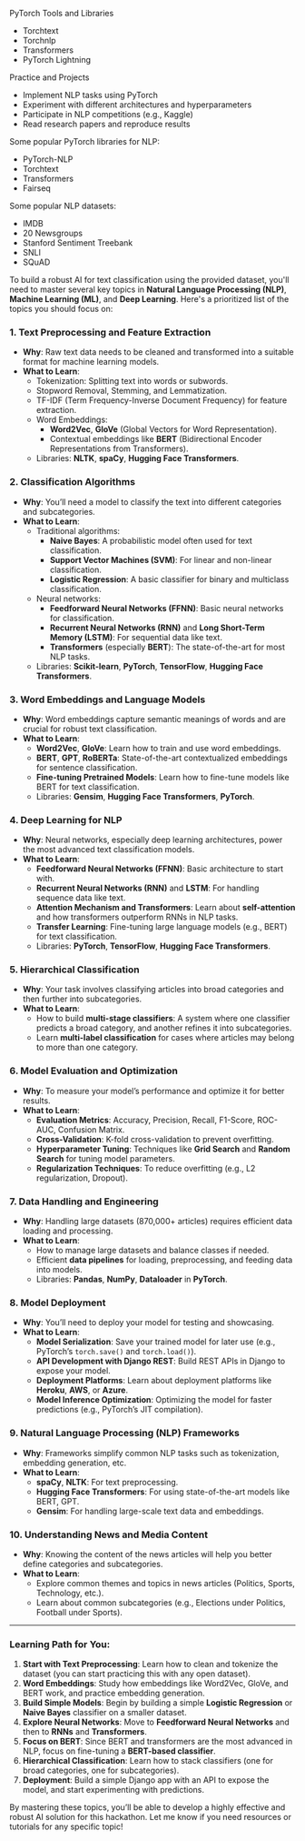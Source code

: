 PyTorch Tools and Libraries

- Torchtext
- Torchnlp
- Transformers
- PyTorch Lightning


Practice and Projects

- Implement NLP tasks using PyTorch
- Experiment with different architectures and hyperparameters
- Participate in NLP competitions (e.g., Kaggle)
- Read research papers and reproduce results


Some popular PyTorch libraries for NLP:


- PyTorch-NLP
- Torchtext
- Transformers
- Fairseq


Some popular NLP datasets:


- IMDB
- 20 Newsgroups
- Stanford Sentiment Treebank
- SNLI
- SQuAD








To build a robust AI for text classification using the provided dataset, you'll need to master several key topics in **Natural Language Processing (NLP)**, **Machine Learning (ML)**, and **Deep Learning**. Here's a prioritized list of the topics you should focus on:

### 1. **Text Preprocessing and Feature Extraction**
   - **Why**: Raw text data needs to be cleaned and transformed into a suitable format for machine learning models.
   - **What to Learn**:
     - Tokenization: Splitting text into words or subwords.
     - Stopword Removal, Stemming, and Lemmatization.
     - TF-IDF (Term Frequency-Inverse Document Frequency) for feature extraction.
     - Word Embeddings:
       - **Word2Vec**, **GloVe** (Global Vectors for Word Representation).
       - Contextual embeddings like **BERT** (Bidirectional Encoder Representations from Transformers).
     - Libraries: **NLTK**, **spaCy**, **Hugging Face Transformers**.

### 2. **Classification Algorithms**
   - **Why**: You’ll need a model to classify the text into different categories and subcategories.
   - **What to Learn**:
     - Traditional algorithms:
       - **Naive Bayes**: A probabilistic model often used for text classification.
       - **Support Vector Machines (SVM)**: For linear and non-linear classification.
       - **Logistic Regression**: A basic classifier for binary and multiclass classification.
     - Neural networks:
       - **Feedforward Neural Networks (FFNN)**: Basic neural networks for classification.
       - **Recurrent Neural Networks (RNN)** and **Long Short-Term Memory (LSTM)**: For sequential data like text.
       - **Transformers** (especially **BERT**): The state-of-the-art for most NLP tasks.
     - Libraries: **Scikit-learn**, **PyTorch**, **TensorFlow**, **Hugging Face Transformers**.

### 3. **Word Embeddings and Language Models**
   - **Why**: Word embeddings capture semantic meanings of words and are crucial for robust text classification.
   - **What to Learn**:
     - **Word2Vec**, **GloVe**: Learn how to train and use word embeddings.
     - **BERT**, **GPT**, **RoBERTa**: State-of-the-art contextualized embeddings for sentence classification.
     - **Fine-tuning Pretrained Models**: Learn how to fine-tune models like BERT for text classification.
     - Libraries: **Gensim**, **Hugging Face Transformers**, **PyTorch**.

### 4. **Deep Learning for NLP**
   - **Why**: Neural networks, especially deep learning architectures, power the most advanced text classification models.
   - **What to Learn**:
     - **Feedforward Neural Networks (FFNN)**: Basic architecture to start with.
     - **Recurrent Neural Networks (RNN)** and **LSTM**: For handling sequence data like text.
     - **Attention Mechanism and Transformers**: Learn about **self-attention** and how transformers outperform RNNs in NLP tasks.
     - **Transfer Learning**: Fine-tuning large language models (e.g., BERT) for text classification.
     - Libraries: **PyTorch**, **TensorFlow**, **Hugging Face Transformers**.

### 5. **Hierarchical Classification**
   - **Why**: Your task involves classifying articles into broad categories and then further into subcategories.
   - **What to Learn**:
     - How to build **multi-stage classifiers**: A system where one classifier predicts a broad category, and another refines it into subcategories.
     - Learn **multi-label classification** for cases where articles may belong to more than one category.

### 6. **Model Evaluation and Optimization**
   - **Why**: To measure your model’s performance and optimize it for better results.
   - **What to Learn**:
     - **Evaluation Metrics**: Accuracy, Precision, Recall, F1-Score, ROC-AUC, Confusion Matrix.
     - **Cross-Validation**: K-fold cross-validation to prevent overfitting.
     - **Hyperparameter Tuning**: Techniques like **Grid Search** and **Random Search** for tuning model parameters.
     - **Regularization Techniques**: To reduce overfitting (e.g., L2 regularization, Dropout).

### 7. **Data Handling and Engineering**
   - **Why**: Handling large datasets (870,000+ articles) requires efficient data loading and processing.
   - **What to Learn**:
     - How to manage large datasets and balance classes if needed.
     - Efficient **data pipelines** for loading, preprocessing, and feeding data into models.
     - Libraries: **Pandas**, **NumPy**, **Dataloader** in **PyTorch**.

### 8. **Model Deployment**
   - **Why**: You’ll need to deploy your model for testing and showcasing.
   - **What to Learn**:
     - **Model Serialization**: Save your trained model for later use (e.g., PyTorch’s `torch.save()` and `torch.load()`).
     - **API Development with Django REST**: Build REST APIs in Django to expose your model.
     - **Deployment Platforms**: Learn about deployment platforms like **Heroku**, **AWS**, or **Azure**.
     - **Model Inference Optimization**: Optimizing the model for faster predictions (e.g., PyTorch’s JIT compilation).

### 9. **Natural Language Processing (NLP) Frameworks**
   - **Why**: Frameworks simplify common NLP tasks such as tokenization, embedding generation, etc.
   - **What to Learn**:
     - **spaCy**, **NLTK**: For text preprocessing.
     - **Hugging Face Transformers**: For using state-of-the-art models like BERT, GPT.
     - **Gensim**: For handling large-scale text data and embeddings.

### 10. **Understanding News and Media Content**
   - **Why**: Knowing the content of the news articles will help you better define categories and subcategories.
   - **What to Learn**:
     - Explore common themes and topics in news articles (Politics, Sports, Technology, etc.).
     - Learn about common subcategories (e.g., Elections under Politics, Football under Sports).

---

### Learning Path for You:
1. **Start with Text Preprocessing**: Learn how to clean and tokenize the dataset (you can start practicing this with any open dataset).
2. **Word Embeddings**: Study how embeddings like Word2Vec, GloVe, and BERT work, and practice embedding generation.
3. **Build Simple Models**: Begin by building a simple **Logistic Regression** or **Naive Bayes** classifier on a smaller dataset.
4. **Explore Neural Networks**: Move to **Feedforward Neural Networks** and then to **RNNs** and **Transformers**.
5. **Focus on BERT**: Since BERT and transformers are the most advanced in NLP, focus on fine-tuning a **BERT-based classifier**.
6. **Hierarchical Classification**: Learn how to stack classifiers (one for broad categories, one for subcategories).
7. **Deployment**: Build a simple Django app with an API to expose the model, and start experimenting with predictions.

By mastering these topics, you’ll be able to develop a highly effective and robust AI solution for this hackathon. Let me know if you need resources or tutorials for any specific topic!